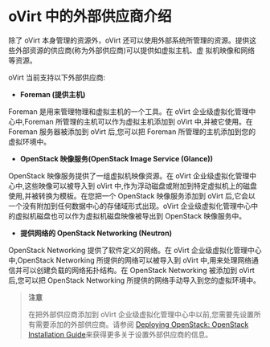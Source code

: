 # oVirt 中的外部供应商介绍

除了 oVirt 本身管理的资源外，oVirt 还可以使用外部系统所管理的资源。提供这些外部资源的供应商(称为外部供应商)可以提供如虚拟主机、虚
拟机映像和网络等资源。

oVirt 当前支持以下外部供应商:

* **Foreman (提供主机)**

 Foreman 是用来管理物理和虚拟主机的一个工具。在 oVirt 企业级虚拟化管理中心中,Foreman 所管理的主机可以作为虚拟主机添加到 oVirt 中,并被它使用。在 Foreman 服务器被添加到 oVirt 后,您可以把 Foreman 所管理的主机添加到您的虚拟环境中。

* **OpenStack 映像服务(OpenStack Image Service (Glance))**

 OpenStack 映像服务提供了一组虚拟机映像资源。在 oVirt 企业级虚拟化管理中心中,这些映像可以被导入到 oVirt 中,作为浮动磁盘或附加到特定虚拟机上的磁盘使用,并被转换为模板。在您把一个 OpenStack 映像服务添加到 oVirt 后,它会以一个没有附加到任何数据中心的存储域形式出现。oVirt 企业级虚拟化管理中心中的虚拟机磁盘也可以作为虚拟机磁盘映像被导出到 OpenStack 映像服务中。

* **提供网络的 OpenStack Networking (Neutron)**

 OpenStack Networking 提供了软件定义的网络。在 oVirt 企业级虚拟化管理中心中,OpenStack Networking 所提供的网络可以被导入到 oVirt 中,用来处理网络通信并可以创建负载的网络拓扑结构。在 OpenStack Networking 被添加到 oVirt 后,您可以把 OpenStack Networking 所提供的网络手动导入到您的虚拟环境中。

>**注意**
>
>在把外部供应商添加到 oVirt 企业级虚拟化管理中心中以前,您需要先设置所有需要添加的外部供应商。请参阅 [Deploying OpenStack: OpenStack Installation Guide](http://docs.openstack.org/juno/install-guide/install/yum/content/)来获得更多关于设置外部供应商的信息。
